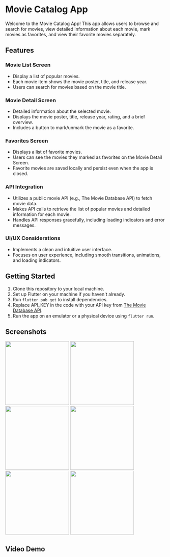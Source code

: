 # Movie Catalog App

Welcome to the Movie Catalog App! This app allows users to browse and search for movies, view detailed information about each movie, mark movies as favorites, and view their favorite movies separately.

## Features

### Movie List Screen

- Display a list of popular movies.
- Each movie item shows the movie poster, title, and release year.
- Users can search for movies based on the movie title.

### Movie Detail Screen

- Detailed information about the selected movie.
- Displays the movie poster, title, release year, rating, and a brief overview.
- Includes a button to mark/unmark the movie as a favorite.

### Favorites Screen

- Displays a list of favorite movies.
- Users can see the movies they marked as favorites on the Movie Detail Screen.
- Favorite movies are saved locally and persist even when the app is closed.

### API Integration

- Utilizes a public movie API (e.g., The Movie Database API) to fetch movie data.
- Makes API calls to retrieve the list of popular movies and detailed information for each movie.
- Handles API responses gracefully, including loading indicators and error messages.

### UI/UX Considerations

- Implements a clean and intuitive user interface.
- Focuses on user experience, including smooth transitions, animations, and loading indicators.

## Getting Started

1. Clone this repository to your local machine.
2. Set up Flutter on your machine if you haven't already.
3. Run `flutter pub get` to install dependencies.
4. Replace API_KEY in the code with your API key from [The Movie Database API](https://www.themoviedb.org/documentation/api).
5. Run the app on an emulator or a physical device using `flutter run`.

## Screenshots
<img src="https://github.com/LakshBharani/movie_app-CSI-Task2/assets/80910691/99436c58-31b0-4a80-8152-c1cde5f6ceee" width="200">
<img src="https://github.com/LakshBharani/movie_app-CSI-Task2/assets/80910691/c98e02e3-2819-453f-87c2-61cd7bba966e" width="200">
<img src="https://github.com/LakshBharani/movie_app-CSI-Task2/assets/80910691/a5fe03d0-5db7-4b80-bdbb-565366bea84b" width="200">
<img src="https://github.com/LakshBharani/movie_app-CSI-Task2/assets/80910691/4be97e6a-7dff-4427-98d9-e40b00adf0b2" width="200">
<img src="https://github.com/LakshBharani/movie_app-CSI-Task2/assets/80910691/d991aa69-92ea-45e4-a767-b3b4f2ccbd69" width="200">
<img src="https://github.com/LakshBharani/movie_app-CSI-Task2/assets/80910691/10dcb6a6-1d53-457a-b65b-63a72233be49" width="200">

## Video Demo

